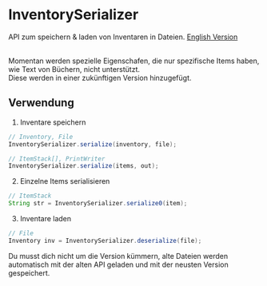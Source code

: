 # InventorySerializer
API zum speichern &amp; laden von Inventaren in Dateien.
[English Version](/README.md)<br><br>

Momentan werden spezielle Eigenschafen, die nur spezifische Items haben, wie Text von Büchern, nicht unterstützt.<br>
Diese werden in einer zukünftigen Version hinzugefügt.

## Verwendung
1. Inventare speichern
```java
// Inventory, File
InventorySerializer.serialize(inventory, file);

// ItemStack[], PrintWriter
InventorySerializer.serialize(items, out);
```
2. Einzelne Items serialisieren
```java
// ItemStack
String str = InventorySerializer.serialize0(item);
```
3. Inventare laden
```java
// File
Inventory inv = InventorySerializer.deserialize(file);
```
Du musst dich nicht um die Version kümmern, alte Dateien werden automatisch mit der alten API geladen und mit der neusten Version gespeichert.
